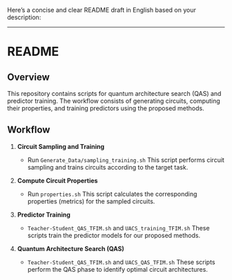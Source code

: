 Here’s a concise and clear README draft in English based on your description:

---

# README

## Overview

This repository contains scripts for quantum architecture search (QAS) and predictor training. The workflow consists of generating circuits, computing their properties, and training predictors using the proposed methods.

## Workflow

1. **Circuit Sampling and Training**

   * Run `Generate_Data/sampling_training.sh`
     This script performs circuit sampling and trains circuits according to the target task.

2. **Compute Circuit Properties**

   * Run `properties.sh`
     This script calculates the corresponding properties (metrics) for the sampled circuits.

3. **Predictor Training**

   * `Teacher-Student_QAS_TFIM.sh` and `UACS_training_TFIM.sh`
     These scripts train the predictor models for our proposed methods.

4. **Quantum Architecture Search (QAS)**

   * `Teacher-Student_QAS_TFIM.sh` and `UACS_QAS_TFIM.sh`
     These scripts perform the QAS phase to identify optimal circuit architectures.

